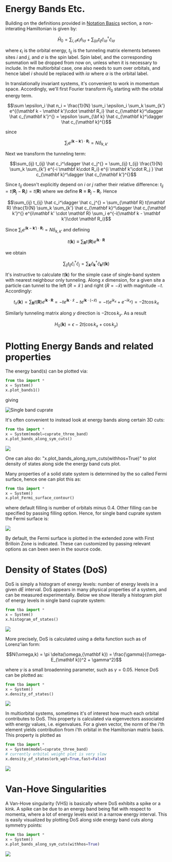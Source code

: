 # Energy Bands Etc.

Building on the definitions provided in [Notation Basics](/docs/basics.md) section, a non-interating Hamiltonian is given by:

$$ \hat H_0 = \sum_{i,\sigma} \epsilon_i \hat n_{i\sigma} + \sum_{ij\sigma} t_{ij} \hat c_{i\sigma} ^\dagger \hat c_{i\sigma} $$

where $\epsilon_i$ is the orbital energy, $t_{ij}$ is the tunneling matrix elements between sites $i$ and $j$, and $\sigma$ is the spin label. Spin label, and the corresponding summation will be dropped from now on, unless when it is necessary to include. In the multiorbital case, one also needs to sum over orbitals, and hence label $i$ should be replaced with $i\alpha$ where $\alpha$ is the orbital label.

In translationally invariant systems, it's convenient to work in momentum space. Accordingly, we'll first Fourier transform $\hat H_0$ starting with the orbital energy term.

```math
\sum \epsilon_i \hat n_i = \frac{1}{N} \sum_i \epsilon_i \sum_k \sum_{k'} e^{(\mathbf k - \mathbf k')\cdot \mathbf R_i} \hat c_{\mathbf k}^\dagger \hat c_{\mathbf k'}^{} = \epsilon \sum_{\bf k} \hat c_{\mathbf k}^\dagger \hat c_{\mathbf k}^{}
```
since
```math
\sum_i e^{(\mathbf k - \mathbf k')\cdot \mathbf R_i} = N \delta_{k,k'}
```

Next we transform the tunneling term:
```math
\sum_{ij} t_{ij} \hat c_i^\dagger \hat c_j^{} = \sum_{ij} t_{ij} \frac{1}{N} \sum_k \sum_{k'} e^{-i \mathbf k\cdot R_i} e^{i \mathbf k'\cdot R_j } \hat c_{\mathbf k}^\dagger \hat c_{\mathbf k'}^{}
```
Since $t_{ij}$ doesn't explicitly depend on $i$ or $j$ rather their relative difference: $t_{ij} = t(\mathbf R_j - \mathbf R_i) = t(\mathbf R)$ where we define $\mathbf R \equiv \mathbf R_j - \mathbf R_i$. Hence
```math
\sum_{ij} t_{ij} \hat c_i^\dagger \hat c_j^{} = \sum_{\mathbf R} t(\mathbf R) \frac{1}{N} \sum_k \sum_{k'} \hat c_{\mathbf k}^\dagger \hat c_{\mathbf k'}^{} e^{i\mathbf k' \cdot \mathbf R} \sum_i e^{-i(\mathbf k - \mathbf k')\cdot \mathbf R_i}
```
Since $\sum_i e^{(\mathbf k - \mathbf k')\cdot \mathbf R_i} = N \delta_{k,k'}$ and defining
```math
t(\mathbf k) \equiv \sum_{\mathbf R} t(\mathbf R) e^{i\mathbf k \cdot \mathbf R}
```

we obtain
```math
\sum_{ij} t_{ij} \hat c_i^\dagger \hat c_j^{} =  \sum_{\mathbf k} \hat c_{\mathbf k}^\dagger \hat c_{\mathbf k}^{} t(\mathbf k)
```

It's instructive to calculate $t(\mathbf k)$ for the simple case of single-band system with nearest neighbour only tunneling. Along $x$ dimension, for a given site a particle can tunnel to the left ($R = \hat x$ ) and right ($R= - \hat x$) with magnitude $-t$. Accordingly:
```math
t_x(\mathbf k) =  \sum_{\mathbf R} t(\mathbf R) e^{i\mathbf k \cdot \mathbf R} = -te^{i \mathbf k \cdot \hat x } -te^{i \mathbf k \cdot (-\hat x)} = -t(e^{ik_x} + e^{-ik_x}) = -2t\cos k_x
```
Similarly tunneling matrix along $y$ direction is $-2t\cos k_y$. As a result
```math
H_0(\mathbf k) = \epsilon - 2t\left( \cos k_x + \cos k_y\right)
```

# Plotting Energy Bands and related properties

The energy band(s) can be plotted via:
```python
from tba import *
x = System()
x.plot_bands1()
```
giving

![Single band cuprate](/images/tetra/cuprate_single_band_energy_bands.png)

It's often convenient to instead look at energy bands along certain 3D cuts:
```python
from tba import *
x = System(model=cuprate_three_band)
x.plot_bands_along_sym_cuts()
```

![](/images/tetra/cuprate_three_band_energy_band_cuts.png)

One can also do: "x.plot_bands_along_sym_cuts(withhos=True)" to plot density of states along side the energy band cuts plot.

Many properties of a solid state system is determined by the so called Fermi surface, hence one can plot this as:
```python
from tba import *
x = System()
x.plot_Fermi_surface_contour()
```
where default filling is number of orbitals minus 0.4. Other filling can be specified by passing filling option. Hence, for single band cuprate system the Fermi surface is:

![](/images/tetra/cuprate_single_band_fermi_surface.png)

By default, the Fermi surface is plotted in the extended zone with First Brilloin Zone is indicated. These can customized by passing relevant options as can been seen in the source code.

# Density of States (DoS)

DoS is simply a histogram of energy levels: number of energy levels in a given $dE$ interval. DoS appears in many physical properties of a system, and can be measured experimentally. Below we show literally a histogram plot of energy levels in single band cuprate system:
```python
from tba import *
x = System()
x.histogram_of_states()
```
![](/images/tetra/cuprate_single_band_histogram_of_states.png)

More precisely, DoS is calculated using a delta function such as of Lorenz'ian form:
```math
N(\omega,k) = \pi \delta(\omega,{\mathbf k}) = \frac{\gamma}{(\omega-E_{\mathbf k})^2 + \gamma^2}
```
where $\gamma$ is a small broadenning parameter, such as $\gamma=0.05$.
Hence DoS can be plotted as:
```python
from tba import *
x = System()
x.density_of_states()
```
![](/images/tetra/cuprate_single_band_density_of_states.png)

In multiorbital systems, sometimes it's of interest how much each orbital contributes to DoS.
This property is calculated via eigenvectors associated with energy values, i.e. eigenvalues.
For a given vector, the norm of the i'th element yields contribution from i'th orbital in the Hamiltonian matrix basis.
This property is plotted as
```python
from tba import *
x = System(model=cuprate_three_band)
# currently orbital weight plot is very slow
x.density_of_states(orb_wgt=True,fast=False)
```
![](/images/tetra/cuprate_three_band_density_of_states_orbital_resolved.png)

# Van-Hove Singularities

A Van-Hove singularity (VHS) is basically  where DoS exhibits a spike or a kink.
A spike can be due to an energy band being flat with respect to momenta, where a lot of energy levels exist in a narrow energy interval.
This is easily visualized by plotting DoS along side energy band cuts along symmetry points:
```python
from tba import *
x = System()
x.plot_bands_along_sym_cuts(withhos=True)
```
![](/images/tetra/cuprate_single_band_energy_band_cuts_with_hos.png)
